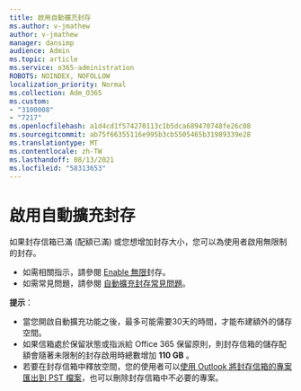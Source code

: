 ```yaml
---
title: 啟用自動擴充封存
ms.author: v-jmathew
author: v-jmathew
manager: dansimp
audience: Admin
ms.topic: article
ms.service: o365-administration
ROBOTS: NOINDEX, NOFOLLOW
localization_priority: Normal
ms.collection: Adm_O365
ms.custom:
- "3100008"
- "7217"
ms.openlocfilehash: a1d4cd1f574270113c1b5dca689470748fe26c08
ms.sourcegitcommit: ab75f66355116e995b3cb5505465b31989339e28
ms.translationtype: MT
ms.contentlocale: zh-TW
ms.lasthandoff: 08/13/2021
ms.locfileid: "58313653"
---
```

# <a name="enable-auto-expanding-archiving"></a>啟用自動擴充封存

如果封存信箱已滿 (配額已滿) 或您想增加封存大小，您可以為使用者啟用無限制的封存。

- 如需相關指示，請參閱 [Enable 無限](https://docs.microsoft.com/office365/securitycompliance/enable-unlimited-archiving)封存。
- 如需常見問題，請參閱 [自動擴充封存常見問題](https://blogs.technet.microsoft.com/exchange/2018/04/09/office-365-auto-expanding-archives-faq/)。

**提示**：

- 當您開啟自動擴充功能之後，最多可能需要30天的時間，才能布建額外的儲存空間。
- 如果信箱處於保留狀態或指派給 Office 365 保留原則，則封存信箱的儲存配額會隨著未限制的封存啟用時總數增加 **110 GB** 。
- 若要在封存信箱中釋放空間，您的使用者可以[使用 Outlook 將封存信箱的專案匯出到 PST 檔案](https://support.office.com/article/Export-or-backup-email-contacts-and-calendar-to-an-Outlook-pst-file-14252b52-3075-4e9b-be4e-ff9ef1068f91)，也可以刪除封存信箱中不必要的專案。
